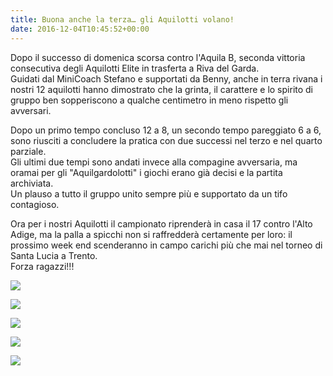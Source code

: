 ```yaml
---
title: Buona anche la terza… gli Aquilotti volano!
date: 2016-12-04T10:45:52+00:00
---
```

Dopo il successo di domenica scorsa contro l'Aquila B, seconda vittoria consecutiva degli Aquilotti Elite in trasferta a Riva del Garda.  
Guidati dal MiniCoach Stefano e supportati da Benny, anche in terra rivana i nostri 12 aquilotti hanno dimostrato che la grinta, il carattere e lo spirito di gruppo ben sopperiscono a qualche centimetro in meno rispetto gli avversari.

Dopo un primo tempo concluso 12 a 8, un secondo tempo pareggiato 6 a 6, sono riusciti a concludere la pratica con due successi nel terzo e nel quarto parziale.  
Gli ultimi due tempi sono andati invece alla compagine avversaria, ma oramai per gli "Aquilgardolotti" i giochi erano già decisi e la partita archiviata.  
Un plauso a tutto il gruppo unito sempre più e supportato da un tifo contagioso.

Ora per i nostri Aquilotti il campionato riprenderà in casa il 17 contro l'Alto Adige, ma la palla a spicchi non si raffredderà certamente per loro: il prossimo week end scenderanno in campo carichi più che mai nel torneo di Santa Lucia a Trento.  
Forza ragazzi!!!  

[![](http://localhost:8080/wp-content/uploads/2016/12/aquilotti-2016-3a-150x150.jpg)](http://localhost:8080/?attachment_id=5507)

[![](http://localhost:8080/wp-content/uploads/2016/12/aquilotti-2016-3b-150x150.jpg)](http://localhost:8080/?attachment_id=5508)

[![](http://localhost:8080/wp-content/uploads/2016/12/aquilotti-2016-3c-150x150.jpg)](http://localhost:8080/?attachment_id=5509)

  

[![](http://localhost:8080/wp-content/uploads/2016/12/aquilotti-2016-3d-150x150.jpg)](http://localhost:8080/?attachment_id=5510)

[![](http://localhost:8080/wp-content/uploads/2016/12/aquilotti-2016-3f-150x150.jpg)](http://localhost:8080/?attachment_id=5511)